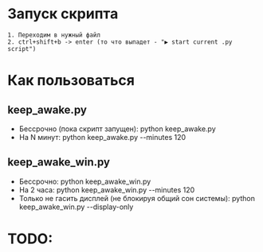 # Запуск скрипта
    1. Переходим в нужный файл
    2. ctrl+shift+b -> enter (то что выпадет - "▶ start current .py script")

# Как пользоваться

## keep_awake.py
- Бессрочно (пока скрипт запущен): python keep_awake.py
- На N минут: python keep_awake.py --minutes 120

## keep_awake_win.py
- Бессрочно: python keep_awake_win.py
- На 2 часа: python keep_awake_win.py --minutes 120
- Только не гасить дисплей (не блокируя общий сон системы): python keep_awake_win.py --display-only

# TODO:
    
    